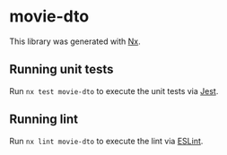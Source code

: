 # movie-dto

This library was generated with [Nx](https://nx.dev).

## Running unit tests

Run `nx test movie-dto` to execute the unit tests via [Jest](https://jestjs.io).

## Running lint

Run `nx lint movie-dto` to execute the lint via [ESLint](https://eslint.org/).
